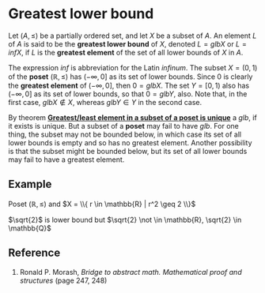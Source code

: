 # Greatest lower bound

Let $(A, \leq)$ be a partially ordered set, and let $X$ be a subset of $A$. An element $L$ of $A$ is said to be the **greatest lower bound** of $X$, denoted $L = glb X$ or $L = inf X$, if $L$ is the **greatest element** of the set of all lower bounds of $X$ in $A$.

The expression $inf$ is abbreviation for the Latin *infinum*. The subset $X = (0, 1)$ of the **poset** $(\mathbb{R}, \leq)$ has $(- \infty, 0]$ as its set of lower bounds. Since $0$ is clearly the **greatest element** of $(- \infty, 0]$, then $0 = glb X$. The set $Y = [0, 1)$ also has $(- \infty, 0]$ as its set of lower bounds, so that $0 = glb Y$, also. Note that, in the first case, $glb X \not \in X$, whereas $glb Y \in Y$ in the second case.

By theorem [**Greatest/least element in a subset of a poset is unique**](./0003-greatest-least-element-in-subset-of-poset-is-unique.md) a $glb$, if it exists is unique. But a subset of a **poset** may fail to have $glb$. For one thing, the subset may not be bounded below, in which case its set of all lower bounds is empty and so has no greatest element. Another possibility is that the subset might be bounded below, but its set of all lower bounds may fail to have a greatest element.

## Example

Poset $(\mathbb{R}, \leq)$ and $X = \\{ r \in \mathbb{R} | r^2 \geq 2 \\}$

$\sqrt{2}$ is lower bound but $\sqrt{2} \not \in \mathbb{R}, \sqrt{2} \in \mathbb{Q}$

## Reference

1. Ronald P. Morash, *Bridge to abstract math. Mathematical proof and structures* (page 247, 248)